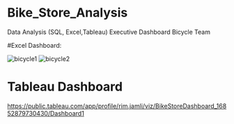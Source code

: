 # Bike_Store_Analysis
Data Analysis  (SQL, Excel,Tableau) Executive Dashboard Bicycle Team


#Excel Dashboard:


![bicycle1](https://github.com/RimaJAMLI21/Bike_Store_Analysis/assets/128402053/7d7ad47c-54ef-4135-9a02-c633e16d9d9c)
![bicycle2](https://github.com/RimaJAMLI21/Bike_Store_Analysis/assets/128402053/0cd659ce-bf3e-4dec-b84a-72dbe76e4d44)


# Tableau Dashboard
https://public.tableau.com/app/profile/rim.jamli/viz/BikeStoreDashboard_16852879730430/Dashboard1





